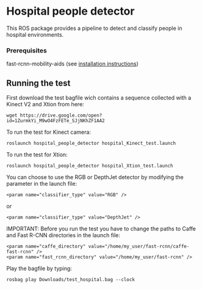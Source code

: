 # Hospital people detector

This ROS package provides a pipeline to detect and classify people in hospital environments.


### Prerequisites

fast-rcnn-mobility-aids (see [installation instructions](https://github.com/marinaKollmitz/fast-rcnn-mobility-aids/blob/master/README.md))

## Running the test

First download the test bagfile wich contains a sequence collected with a Kinect V2 and Xtion from here:
```
wget https://drive.google.com/open?id=1ZurmkYi_M9wO4FzFETe_SJjNKhZF1AA2
```

To run the test for Kinect camera:

```
roslaunch hospital_people_detector hospital_Kinect_test.launch
```

To run the test for Xtion:

```
roslaunch hospital_people_detector hospital_Xtion_test.launch
```

You can choose to use the RGB or DepthJet detector by modifying the parameter in the launch file:

```
<param name="classifier_type" value="RGB" />
```
or

```
<param name="classifier_type" value="DepthJet" />
```

IMPORTANT: Before you run the test you have to change the paths to Caffe and Fast R-CNN directories in the launch file:
```
<param name="caffe_directory" value="/home/my_user/fast-rcnn/caffe-fast-rcnn" />
<param name="fast_rcnn_directory" value="/home/my_user/fast-rcnn" />
```

Play the bagfile by typing:
```
rosbag play Downloads/test_hospital.bag --clock
```

